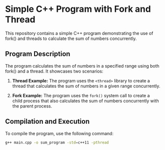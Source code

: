 # Simple C++ Program with Fork and Thread

This repository contains a simple C++ program demonstrating the use of fork() and threads to calculate the sum of numbers concurrently.

## Program Description

The program calculates the sum of numbers in a specified range using both fork() and a thread. It showcases two scenarios:

1. **Thread Example:** The program uses the `<thread>` library to create a thread that calculates the sum of numbers in a given range concurrently.

2. **Fork Example:** The program uses the `fork()` system call to create a child process that also calculates the sum of numbers concurrently with the parent process.

## Compilation and Execution

To compile the program, use the following command:

```bash
g++ main.cpp -o sum_program -std=c++11 -pthread
